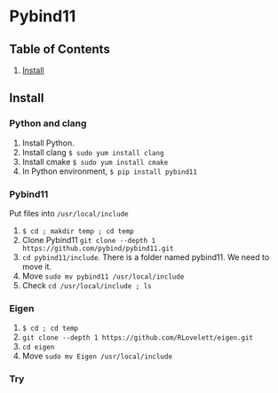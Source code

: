 # Pybind11

## Table of Contents
1. [Install](#install)

## Install
### Python and clang
1. Install Python.
2. Install clang `$ sudo yum install clang` 
3. Install cmake `$ sudo yum install cmake`
4. In Python environment, `$ pip install pybind11`

### Pybind11
Put files into `/usr/local/include`
1. `$ cd ; makdir temp ; cd temp`
2. Clone Pybind11 `git clone --depth 1 https://github.com/pybind/pybind11.git`
3. `cd pybind11/include`. There is a folder named pybind11. We need to move it.
4. Move `sudo mv pybind11 /usr/local/include`
5. Check `cd /usr/local/include ; ls`

### Eigen
1. `$ cd ; cd temp`
2. `git clone --depth 1 https://github.com/RLovelett/eigen.git`
3. `cd eigen`
4. Move `sudo mv Eigen /usr/local/include`

### Try
